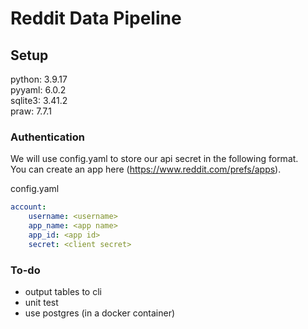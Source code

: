 # Reddit Data Pipeline

## Setup

python: 3.9.17  
pyyaml: 6.0.2  
sqlite3: 3.41.2  
praw: 7.7.1  

### Authentication
We will use config.yaml to store our api secret in the following format.  
You can create an app here (https://www.reddit.com/prefs/apps).  
  
config.yaml
```YAML  
account:  
    username: <username>
    app_name: <app name>
    app_id: <app id>  
    secret: <client secret>  
```

### To-do
* output tables to cli
* unit test
* use postgres (in a docker container)